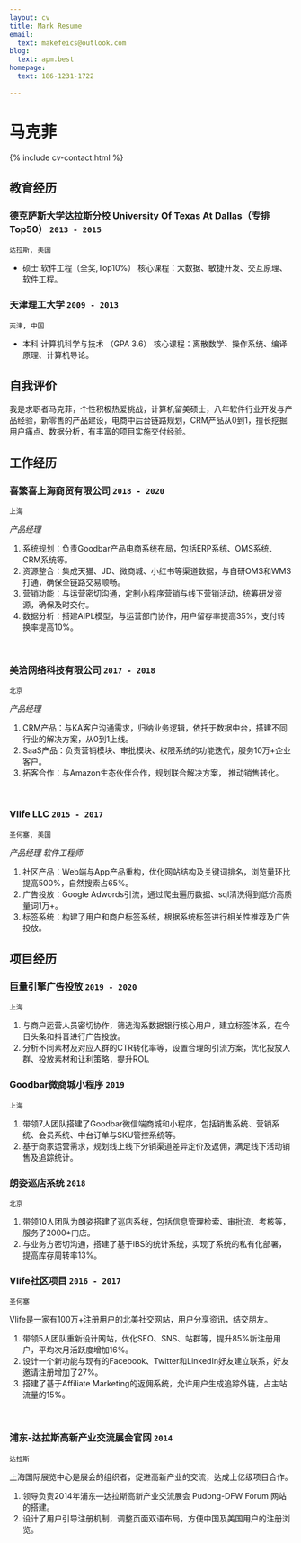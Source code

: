 ```yaml
---
layout: cv
title: Mark Resume
email:
  text: makefeics@outlook.com
blog:
  text: apm.best
homepage:
  text: 186-1231-1722
  
---
```


# 马克菲

<!--
include contact information from the front matter
Supported arguments:
    - homepage: url, text
    - phone
    - email
-->

{% include cv-contact.html %}

## 教育经历

### **德克萨斯大学达拉斯分校 University Of Texas At Dallas（专排Top50）** `2013 - 2015 `

```
达拉斯, 美国 
```

- 硕士 软件工程（全奖,Top10%）   核心课程：大数据、敏捷开发、交互原理、软件工程。

### **天津理工大学** `2009 - 2013 `

```
天津, 中国 
```

- 本科 计算机科学与技术  （GPA 3.6）    核心课程：离散数学、操作系统、编译原理、计算机导论。

## 自我评价
我是求职者马克菲，个性积极热爱挑战，计算机留美硕士，八年软件行业开发与产品经验，新零售的产品建设，电商中后台链路规划，CRM产品从0到1，擅长挖掘用户痛点、数据分析，有丰富的项目实施交付经验。
## 工作经历

### **喜繁喜上海商贸有限公司** `2018 - 2020 `

```
上海 
```

_产品经理_<br>




1. 系统规划：负责Goodbar产品电商系统布局，包括ERP系统、OMS系统、CRM系统等。
2. 资源整合：集成天猫、JD、微商城、小红书等渠道数据，与自研OMS和WMS打通，确保全链路交易顺畅。
3. 营销功能：与运营密切沟通，定制小程序营销与线下营销活动，统筹研发资源，确保及时交付。
4. 数据分析：搭建AIPL模型，与运营部门协作，用户留存率提高35%，支付转换率提高10%。
<br/>

### **美洽网络科技有限公司** `2017 - 2018 `

```
北京 
```

_产品经理_<br>

1. CRM产品：与KA客户沟通需求，归纳业务逻辑，依托于数据中台，搭建不同行业的解决方案，从0到1上线。
2. SaaS产品：负责营销模块、审批模块、权限系统的功能迭代，服务10万+企业客户。
3. 拓客合作：与Amazon生态伙伴合作，规划联合解决方案， 推动销售转化。
<br/>

### **Vlife LLC** `2015 - 2017 `

```
圣何塞, 美国 
```

_产品经理 软件工程师_<br>

1. 社区产品：Web端与App产品重构，优化网站结构及关键词排名，浏览量环比提高500%，自然搜索占65%。
2. 广告投放：Google Adwords引流，通过爬虫遍历数据、sql清洗得到低价高质量词1万+。
3. 标签系统：构建了用户和商户标签系统，根据系统标签进行相关性推荐及广告投放。

## 项目经历

### **巨量引擎广告投放** `2019 - 2020`
```
上海 
```
1. 与商户运营人员密切协作，筛选淘系数据银行核心用户，建立标签体系，在今日头条和抖音进行广告投放。
2. 分析不同素材及对应人群的CTR转化率等，设置合理的引流方案，优化投放人群、投放素材和让利策略，提升ROI。

### **Goodbar微商城小程序** `2019`
```
上海 
```
1. 带领7人团队搭建了Goodbar微信端商城和小程序，包括销售系统、营销系统、会员系统、中台订单与SKU管控系统等。
2. 基于商家运营需求，规划线上线下分销渠道差异定价及返佣，满足线下活动销售及追踪统计。

### **朗姿巡店系统** `2018 `
```
北京 
```

1. 带领10人团队为朗姿搭建了巡店系统，包括信息管理检索、审批流、考核等，服务了2000+门店。
2. 与业务方密切沟通，搭建了基于lBS的统计系统，实现了系统的私有化部署，提高库存周转率13%。

### **Vlife社区项目** `2016 - 2017 `
```
圣何塞 
```

Vlife是一家有100万+注册用户的北美社交网站，用户分享资讯，结交朋友。

1. 带领5人团队重新设计网站，优化SEO、SNS、站群等，提升85%新注册用户，平均次月活跃度增加16%。
2. 设计一个新功能与现有的Facebook、Twitter和LinkedIn好友建立联系，好友邀请注册增加了27%。
3. 搭建了基于Affiliate Marketing的返佣系统，允许用户生成追踪外链，占主站流量的15%。
<br/>

### **浦东-达拉斯高新产业交流展会官网** `2014 `
```
达拉斯
```

上海国际展览中心是展会的组织者，促进高新产业的交流，达成上亿级项目合作。

1. 领导负责2014年浦东—达拉斯高新产业交流展会 Pudong-DFW Forum 网站的搭建。
2. 设计了用户引导注册机制，调整页面双语布局，方便中国及美国用户的注册浏览。







